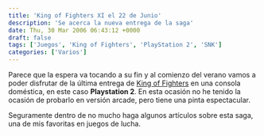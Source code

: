 ```yaml
---
title: 'King of Fighters XI el 22 de Junio'
description: 'Se acerca la nueva entrega de la saga'
date: Thu, 30 Mar 2006 06:43:12 +0000
draft: false
tags: ['Juegos', 'King of Fighters', 'PlayStation 2', 'SNK']
categories: ['Varios']
---
```


Parece que la espera va tocando a su fin y al comienzo del verano vamos a poder disfrutar de la última entrega de [King of Fighters](http://es.wikipedia.org/wiki/King_of_Fighters) en una consola doméstica, en este caso **Playstation 2**. En esta ocasión no he tenido la ocasión de probarlo en versión arcade, pero tiene una pinta espectacular.

Seguramente dentro de no mucho haga algunos artículos sobre esta saga, una de mis favoritas en juegos de lucha.